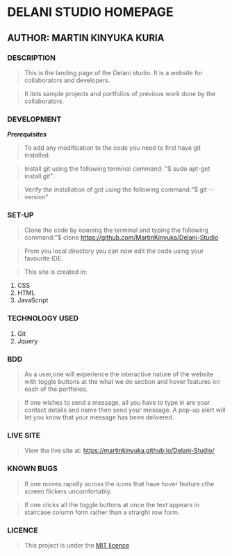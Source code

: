 # DELANI STUDIO HOMEPAGE

## AUTHOR: MARTIN KINYUKA KURIA

### **DESCRIPTION**

>This is the landing page of the Delani studio. It is a website for collaborators and developers.

>It lists sample projects and portfolios of previous work done by the collaborators.

### **DEVELOPMENT**

*__Prerequisites__*

>To add any modification to the code you need to first have git installed. 

>Install git using the following terminal command: "$ sudo apt-get install git". 

>Verify the installation of got using the following command:"$ git --version"


### SET-UP

>Clone the code by opening the terminal and typing the following command:"$ clone https://github.com/MartinKinyuka/Delani-Studio

>From you local directory you can now edit the code using your favourite IDE.

>This site is created in:

1. CSS
2. HTML
3. JavaScript

### TECHNOLOGY USED

1. Git
2. Jquery

### BDD
>As a user,one will experience the interactive nature of the website with toggle buttons at the what we do section and hover features on each of the portfolios.

>If one wishes to send a message, all you have to type in are your contact details and name then send your message. A pop-up alert will let you know that your message has been delivered.

### LIVE SITE

>View the live site at: https://martinkinyuka.github.io/Delani-Studio/

### KNOWN BUGS

>If one moves rapidly across the icons that have hover feature cthe screen flickers uncomfortably.

>If one clicks all the toggle buttons at once the text appears in staircase column form rather than a straight row form.

### LICENCE

>This project is under the [MIT licence](licence)